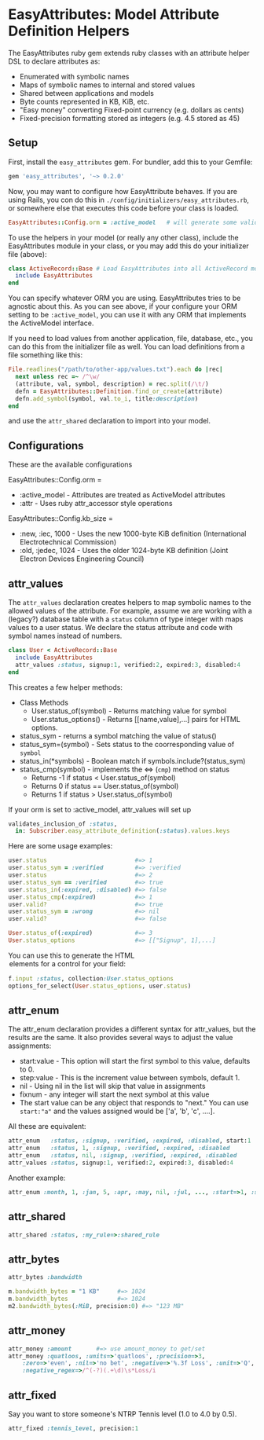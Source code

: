 # EasyAttributes: Model Attribute Definition Helpers

The EasyAttributes ruby gem extends ruby classes with an attribute helper
DSL to declare attributes as:

  * Enumerated with symbolic names
  * Maps of symbolic names to internal and stored values
  * Shared between applications and models
  * Byte counts represented in KB, KiB, etc.
  * "Easy money" converting Fixed-point currency (e.g. dollars as cents)
  * Fixed-precision formatting stored as integers (e.g. 4.5 stored as 45)

## Setup

First, install the ``easy_attributes`` gem. For bundler, add this to
your Gemfile:

```ruby
gem 'easy_attributes', '~> 0.2.0'
```

Now, you may want to configure how EasyAttribute behaves. If you are
using Rails, you con do this in
`./config/initializers/easy_attributes.rb`, or somewhere else that
executes this code before your class is loaded.

```ruby
EasyAttributes::Config.orm = :active_model   # will generate some validations, etc.
```

To use the helpers in your model (or really any other class), include
the EasyAttributes module in your class, or you may add this do your
initializer file (above):

```ruby
class ActiveRecord::Base # Load EasyAttributes into all ActiveRecord models:
  include EasyAttributes
end
```

You can specify whatever ORM you are using. EasyAttributes tries to be
agnostic about this. As you can see above, if your configure your ORM
setting to be `:active_model`, you can use it with any ORM that
implements the ActiveModel interface.

If you need to load values from another application, file, database,
etc., you can do this from the initializer file as well. You can load
definitions from a file something like this:

```ruby
File.readlines("/path/to/other-app/values.txt").each do |rec|
  next unless rec =~ /^\w/
  (attribute, val, symbol, description) = rec.split(/\t/)
  defn = EasyAttributes::Definition.find_or_create(attribute)
  defn.add_symbol(symbol, val.to_i, title:description)
end
```

and use the `attr_shared` declaration to import into your model.

## Configurations

These are the available configurations

EasyAttributes::Config.orm =

  * :active_model - Attributes are treated as ActiveModel attributes
  * :attr - Uses ruby attr_accessor style operations

EasyAttributes::Config.kb_size =

  * :new, :iec, 1000 - Uses the new 1000-byte KiB definition (International
Electrotechnical Commission)
  * :old, :jedec, 1024 - Uses the older 1024-byte KB definition (Joint Electron Devices Engineering Council)

## attr_values

The `attr_values` declaration creates helpers to map symbolic names to
the allowed values of the attribute. For example, assume we are working
with a (legacy?) database table with a `status` column of type integer
with maps values to a user status. We declare the status attribute and
code with symbol names instead of numbers.

```ruby
class User < ActiveRecord::Base
  include EasyAttributes
  attr_values :status, signup:1, verified:2, expired:3, disabled:4
end
```

This creates a few helper methods:
 * Class Methods
   * User.status_of(symbol) - Returns matching value for symbol
   * User.status_options() - Returns [[name,value],...] pairs for HTML
options.
 * status_sym - returns a symbol matching the value of status()
 * status_sym=(symbol) - Sets status to the coorresponding value of
`symbol`
 * status_in(*symbols) - Boolean match if symbols.include?(status_sym)
 * status_cmp(symbol) - implements the <=> (`cmp`) method on status
   * Returns -1 if status < User.status_of(symbol)
   * Returns  0 if status == User.status_of(symbol)
   * Returns 1 if status > User.status_of(symbol)

If your orm is set to :active_model, attr_values will set up
```ruby
validates_inclusion_of :status, 
  in: Subscriber.easy_attribute_definition(:status).values.keys
```

Here are some usage examples:

```ruby
user.status                         #=> 1
user.status_sym = :verified         #=> :verified
user.status                         #=> 2
user.status_sym == :verified        #=> true
user.status_in(:expired, :disabled) #=> false
user.status_cmp(:expired)           #=> 1
user.valid?                         #=> true
user.status_sym = :wrong            #=> nil
user.valid?                         #=> false

User.status_of(:expired)            #=> 3
User.status_options                 #=> [["Signup", 1],...]
```

You can use this to generate the HTML <option> elements for a <select>
control for your field:

```ruby
f.input :status, collection:User.status_options
options_for_select(User.status_options, user.status)
```

## attr_enum

The attr_enum declaration provides a different syntax for attr_values,
but the results are the same. It also provides several ways to adjust
the value assignments:

 * start:value - This option will start the first symbol to this value,
defaults to 0.
 * step:value - This is the increment value between symbols, default 1.
 * nil - Using nil in the list will skip that value in assignments
 * fixnum - any integer will start the next symbol at this value
 * The start value can be any object that responds to "next." You can
use `start:"a"` and the values assigned would be ['a', 'b', 'c', ....].

All these are equivalent:
```ruby
attr_enum   :status, :signup, :verified, :expired, :disabled, start:1
attr_enum   :status, 1, :signup, :verified, :expired, :disabled
attr_enum   :status, nil, :signup, :verified, :expired, :disabled
attr_values :status, signup:1, verified:2, expired:3, disabled:4
```

Another example:
```ruby
attr_enum :month, 1, :jan, 5, :apr, :may, nil, :jul, ..., :start=>1, :step=>1
```

## attr_shared

```ruby
attr_shared :status, :my_rule=>:shared_rule
```

## attr_bytes

```ruby
attr_bytes :bandwidth

m.bandwidth_bytes = "1 KB"     #=> 1024
m.bandwidth_bytes              #=> 1024
m2.bandwidth_bytes(:MiB, precision:0) #=> "123 MB"
```

## attr_money

```ruby
attr_money :amount       #=> use amount_money to get/set
attr_money :quatloos, :units=>'quatloos', :precision=>3,
    :zero=>'even', :nil=>'no bet', :negative=>'%.3f Loss', :unit=>'Q',
    :negative_regex=>/^(-?)(.+\d)\s*Loss/i
```

## attr_fixed

Say you want to store someone's NTRP Tennis level (1.0 to 4.0 by 0.5).

```ruby
attr_fixed :tennis_level, precision:1
```
